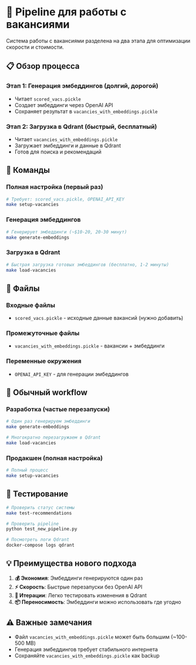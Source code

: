# 🤖 Pipeline для работы с вакансиями

Система работы с вакансиями разделена на два этапа для оптимизации скорости и стоимости.

## 📋 Обзор процесса

### **Этап 1: Генерация эмбеддингов** (долгий, дорогой)
- Читает `scored_vacs.pickle` 
- Создает эмбеддинги через OpenAI API
- Сохраняет результат в `vacancies_with_embeddings.pickle`

### **Этап 2: Загрузка в Qdrant** (быстрый, бесплатный)
- Читает `vacancies_with_embeddings.pickle`
- Загружает эмбеддинги и данные в Qdrant
- Готов для поиска и рекомендаций

## 🚀 Команды

### Полная настройка (первый раз)
```bash
# Требует: scored_vacs.pickle, OPENAI_API_KEY
make setup-vacancies
```

### Генерация эмбеддингов
```bash
# Генерирует эмбеддинги (~$10-20, 20-30 минут)
make generate-embeddings
```

### Загрузка в Qdrant  
```bash
# Быстрая загрузка готовых эмбеддингов (бесплатно, 1-2 минуты)
make load-vacancies
```

## 📁 Файлы

### Входные файлы
- `scored_vacs.pickle` - исходные данные вакансий (нужно добавить)

### Промежуточные файлы
- `vacancies_with_embeddings.pickle` - вакансии + эмбеддинги

### Переменные окружения
- `OPENAI_API_KEY` - для генерации эмбеддингов

## 🔄 Обычный workflow

### Разработка (частые перезапуски)
```bash
# Один раз генерируем эмбеддинги
make generate-embeddings

# Многократно перезагружаем в Qdrant
make load-vacancies
```

### Продакшен (полная настройка)
```bash
# Полный процесс
make setup-vacancies
```

## 🧪 Тестирование

```bash
# Проверить статус системы
make test-recommendations

# Проверить pipeline
python test_new_pipeline.py

# Посмотреть логи Qdrant
docker-compose logs qdrant
```

## 💡 Преимущества нового подхода

1. **💰 Экономия**: Эмбеддинги генерируются один раз
2. **⚡ Скорость**: Быстрые перезапуски без OpenAI API
3. **🔄 Итерации**: Легко тестировать изменения в Qdrant
4. **📦 Переносимость**: Эмбеддинги можно использовать где угодно

## ⚠️ Важные замечания

- Файл `vacancies_with_embeddings.pickle` может быть большим (~100-500 MB)
- Генерация эмбеддингов требует стабильного интернета
- Сохраняйте `vacancies_with_embeddings.pickle` как backup
